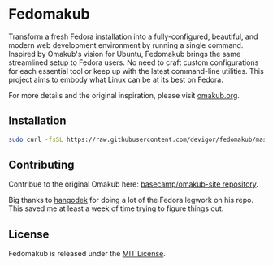 # Fedomakub

Transform a fresh Fedora installation into a fully-configured, beautiful, and modern web development environment by running a single command. Inspired by Omakub's vision for Ubuntu, Fedomakub brings the same streamlined setup to Fedora users. No need to craft custom configurations for each essential tool or keep up with the latest command-line utilities. This project aims to embody what Linux can be at its best on Fedora.

For more details and the original inspiration, please visit [omakub.org](https://omakub.org).

## Installation
```bash
sudo curl -fsSL https://raw.githubusercontent.com/devigor/fedomakub/master/boot.sh | bash
```

## Contributing

Contribue to the original Omakub here: [basecamp/omakub-site repository](https://github.com/basecamp/omakub-site).

Big thanks to [hangodek](https://github.com/hangodek) for doing a lot of the Fedora legwork on his repo. This saved me at least a week of time trying to figure things out.

## License

Fedomakub is released under the [MIT License](https://opensource.org/licenses/MIT).

